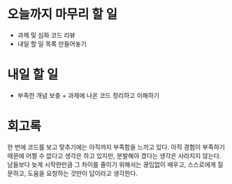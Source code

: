 

# 오늘까지 마무리 할 일
- 과제 및 심화 코드 리뷰
- 내일 할 일 목록 만들어놓기

# 내일 할 일
- 부족한 개념 보충 + 과제에 나온 코드 정리하고 이해하기






# 회고록
한 번에 코드를 보고 맞추기에는 아직까지 부족함을 느끼고 있다. 아직 경험이 부족하기 때문에 어쩔 수 없다고 생각은 하고 있지만, 분발해야 겠다는 생각은 사라지지 않는다. 남들보다 늦게 시작한만큼 그 차이를 줄이기 위해서는 끊임없이 배우고, 스스로에게 질문하고, 도움을 요청하는 것만이 답이라고 생각한다.